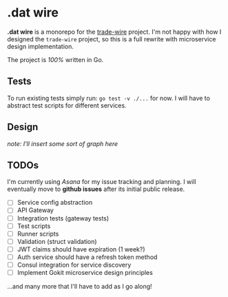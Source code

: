 # .dat wire

**.dat wire** is a monorepo for the [trade-wire](https://github.com/gregtandiono/trade-wire) project. I'm not happy with how I designed the `trade-wire` project, so this is a full rewrite with microservice design implementation. 

The project is *100%* written in Go.

## Tests

To run existing tests simply run: `go test -v ./...` for now.
I will have to abstract test scripts for different services.

## Design

*note: I'll insert some sort of graph here*

## TODOs

I'm currently using *Asana* for my issue tracking and planning. I will eventually move to **github issues** after its initial public release.

- [ ] Service config abstraction
- [ ] API Gateway
- [ ] Integration tests (gateway tests)
- [ ] Test scripts
- [ ] Runner scripts
- [ ] Validation (struct validation)
- [ ] JWT claims should have expiration (1 week?)
- [ ] Auth service should have a refresh token method
- [ ] Consul integration for service discovery
- [ ] Implement Gokit microservice design principles

...and many more that I'll have to add as I go along!
